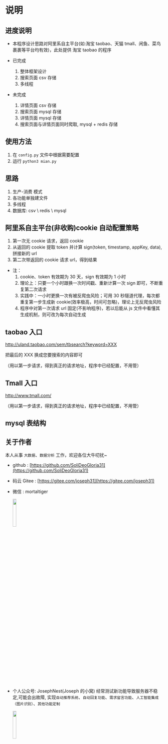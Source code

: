 # 说明

## 进度说明

- 本程序设计思路对阿里系自主平台(如:淘宝 taobao、天猫 tmall、闲鱼、菜鸟裹裹等平台均有效)，此处提供 淘宝 taobao 的程序

- 已完成

  1. 整体框架设计
  2. 搜索页面 csv 存储
  3. 多线程

- 未完成
  1. 详情页面 csv 存储
  2. 搜索页面 mysql 存储
  3. 详情页面 mysql 存储
  4. 搜索页面与详情页面同时爬取, mysql + redis 存储

## 使用方法

1. 在 `config.py` 文件中根据需要配置
2. 运行 `python3 mian.py`

## 思路

1. 生产-消费 模式
2. 各功能单独建文件
3. 多线程
4. 数据库: csv \ redis \ mysql

## 阿里系自主平台(非收购)cookie 自动配置策略

1. 第一次无 cookie 请求，返回 cookie
2. 从返回的 cookie 提取 token 并计算 sign(token, timestamp, appKey, data),拼接新的 url
3. 第二次带返回的 cookie 请求 url，得到结果

- 注：
  1. cookie、token 有效期为 30 天，sign 有效期为 1 小时
  2. 理论上：只要一个小时跟换一次时间戳、重新计算一次 sign 即可，不断重复第二次请求
  3. 实践中：一小时更换一次有被反爬虫风险；可用 30 秒隧道代理，每次都重复第一步生成新 cookie(效率极高，时间可忽略)，理论上无反爬虫风险
  4. 程序中对第一次请求 url 固定(不影响程序)，若以后能从 js 文件中看懂其生成机制，则可改为每次自动生成

## taobao 入口

http://uland.taobao.com/sem/tbsearch?keyword=XXX

把最后的 XXX 换成您要搜索的内容即可

（用以第一步请求，得到真正的请求地址，程序中已经配置，不用管）

## Tmall 入口

http://www.tmall.com/

（用以第一步请求，得到真正的请求地址，程序中已经配置，不用管）

## mysql 表结构

## 关于作者

本人从事 `大数据`、`数据分析` 工作，欢迎各位大牛叨扰~

- github : [https://github.com/SoliDeoGloria31](https://github.com/SoliDeoGloria31)

- 码云 Gitee : [https://gitee.com/joseph31](https://gitee.com/joseph31)

- 微信 : mortaltiger

  <img src="https://gitee.com/joseph31/picture_bed/raw/master/mortaltiger.jpg" width="15%">

- 个人公众号: JosephNest(Joseph 的小窝)
  经常测试新功能导致服务器不稳定,可能会出故障, 实现`自动推荐系统`、`自动回复功能`、`需求留言功能`、`人工智能集成（图片识别）`、`其他功能定制`

  <img src="https://gitee.com/joseph31/picture_bed/raw/master/JosephNest.jpg" width="15%">
